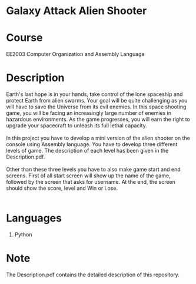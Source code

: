 # Galaxy Attack Alien Shooter
# Course
EE2003	Computer Organization and Assembly Language <br />

# Description
Earth's last hope is in your hands, take control of the lone spaceship and protect Earth from alien swarms. Your goal will be quite challenging as you will have to save the Universe from its evil enemies. In this space shooting game, you will be facing an increasingly large number of enemies in hazardous environments. As the game progresses, you will earn the right to upgrade your spacecraft to unleash its full lethal capacity. <br />
<br />
In this project you have to develop a mini version of the alien shooter on the console using Assembly language. You have to develop three different levels of game. The description of each level has been given in the Description.pdf. <br />
<br />
Other than these three levels you have to also make game start and end screens. First of all start screen will show up the name of the game, followed by the screen that asks for username. At the end, the screen should show the score, level and Win or Lose. <br />
<br />

# Languages
1. Python
# Note
The Description.pdf contains the detailed description of this repository.
